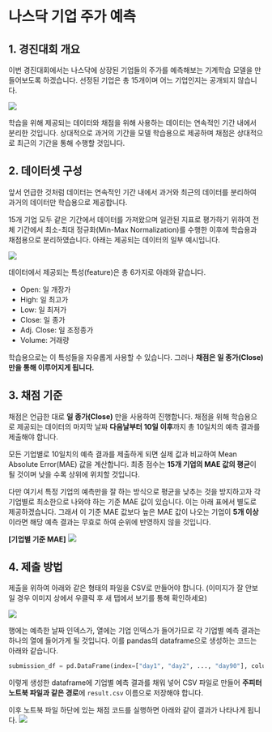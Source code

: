 # **나스닥 기업 주가 예측**

## 1. 경진대회 개요
이번 경진대회에서는 나스닥에 상장된 기업들의 주가를 예측해보는 기계학습 모델을 만들어보도록 하겠습니다. 선정된 기업은 총 15개이며 어느 기업인지는 공개되지 않습니다.

![](https://cdn-api.elice.io/api-attachment/attachment/4b155899d3dc4a238861e8ff33cdc756/nasdaq.png)

학습을 위해 제공되는 데이터와 채점을 위해 사용하는 데이터는 연속적인 기간 내에서 분리한 것입니다. 상대적으로 과거의 기간을 모델 학습용으로 제공하며 채점은 상대적으로 최근의 기간을 통해 수행할 것입니다.

## 2. 데이터셋 구성
앞서 언급한 것처럼 데이터는 연속적인 기간 내에서 과거와 최근의 데이터를 분리하여 과거의 데이터만 학습용으로 제공합니다.

15개 기업 모두 같은 기간에서 데이터를 가져왔으며 일관된 지표로 평가하기 위하여 전체 기간에서 최소-최대 정규화(Min-Max Normalization)를 수행한 이후에 학습용과 채점용으로 분리하였습니다. 아래는 제공되는 데이터의 일부 예시입니다.

![](https://cdn-api.elice.io/api-attachment/attachment/cfa877750b424bee8ed0fa1ad0d83714/stock_example.png)

데이터에서 제공되는 특성(feature)은 총 6가지로 아래와 같습니다.
* Open: 일 개장가
* High: 일 최고가
* Low: 일 최저가
* Close: 일 종가
* Adj. Close: 일 조정종가
* Volume: 거래량

학습용으로는 이 특성들을 자유롭게 사용할 수 있습니다. 그러나 **채점은 일 종가(Close) 만을 통해 이루어지게 됩니다.**

## 3. 채점 기준
채점은 언급한 대로 **일 종가(Close)** 만을 사용하여 진행합니다. 채점을 위해 학습용으로 제공되는 데이터의 마지막 날짜 **다음날부터 10일 이후**까지 총 10일치의 예측 결과를 제출해야 합니다.

모든 기업별로 10일치의 예측 결과를 제출하게 되면 실제 값과 비교하여 Mean Absolute Error(MAE) 값을 계산합니다. 최종 점수는 **15개 기업의 MAE 값의 평균**이 될 것이며 낮을 수록 상위에 위치할 것입니다.

다만 여기서 특정 기업의 예측만을 잘 하는 방식으로 평균을 낮추는 것을 방지하고자 각 기업별로 최소한으로 나와야 하는 기준 MAE 값이 있습니다. 이는 아래 표에서 별도로 제공하겠습니다. 그래서 이 기준 MAE 값보다 높은 MAE 값이 나오는 기업이 **5개 이상**이라면 해당 예측 결과는 무효로 하여 순위에 반영하지 않을 것입니다.

**[기업별 기준 MAE]**
![](https://cdn-api.elice.io/api-attachment/attachment/222b422e7c7940b080d4ffb7f3b244f8/mae.png)

## 4. 제출 방법
제출을 위하여 아래와 같은 형태의 파일을 CSV로 만들어야 합니다. (이미지가 잘 안보일 경우 이미지 상에서 우클릭 후 새 탭에서 보기를 통해 확인하세요)

![](https://cdn-api.elice.io/api-attachment/attachment/719efd283a704fd782129ae658788594/submission_example.png)

행에는 예측한 날짜 인덱스가, 열에는 기업 인덱스가 들어가므로 각 기업별 예측 결과는 하나의 열에 들어가게 될 것입니다. 이를 pandas의 dataframe으로 생성하는 코드는 아래와 같습니다.
```python
submission_df = pd.DataFrame(index=["day1", "day2", ..., "day90"], columns=["org_1", "org_2", ..., "org_15"])
```

이렇게 생성한 dataframe에 기업별 예측 결과를 채워 넣어 CSV 파일로 만들어 **주피터 노트북 파일과 같은 경로**에 `result.csv` 이름으로 저장해야 합니다.

이후 노트북 파일 하단에 있는 채점 코드를 실행하면 아래와 같이 결과가 나타나게 됩니다.
![](https://cdn-api.elice.io/api-attachment/attachment/e26e455816f74402b02b830f635657b7/score_example.png)
